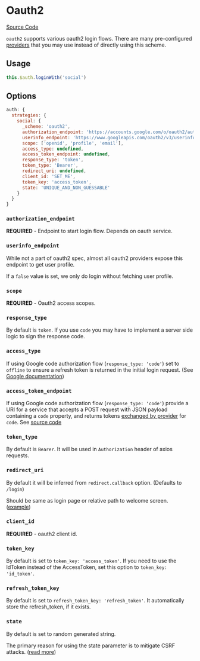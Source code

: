 # Oauth2

[Source Code](https://github.com/nuxt-community/auth-module/blob/dev/lib/schemes/oauth2.js)

`oauth2` supports various oauth2 login flows. There are many pre-configured [providers](../providers/README.md)  that you may use instead of directly using this scheme.

## Usage

```js
this.$auth.loginWith('social')
```

## Options

```js
auth: {
  strategies: {
    social: {
      _scheme: 'oauth2',
      authorization_endpoint: 'https://accounts.google.com/o/oauth2/auth',
      userinfo_endpoint: 'https://www.googleapis.com/oauth2/v3/userinfo',
      scope: ['openid', 'profile', 'email'],
      access_type: undefined,
      access_token_endpoint: undefined,
      response_type: 'token',
      token_type: 'Bearer',
      redirect_uri: undefined,
      client_id: 'SET_ME',
      token_key: 'access_token',
      state: 'UNIQUE_AND_NON_GUESSABLE'
    }
  }
}
```

### `authorization_endpoint`

**REQUIRED** - Endpoint to start login flow. Depends on oauth service.

### `userinfo_endpoint`

While not a part of oauth2 spec, almost all oauth2 providers expose this endpoint to get user profile.

If a `false` value is set, we only do login without fetching user profile.

### `scope`

**REQUIRED** -  Oauth2 access scopes.

### `response_type`

By default is `token`. If you use `code` you may have to implement a server side logic to sign the response code.

### `access_type`

If using Google code authorization flow (`response_type: 'code'`) set to `offline` to ensure a refresh token is returned in the initial login request. (See [Google documentation](https://developers.google.com/identity/protocols/OpenIDConnect#refresh-tokens))

### `access_token_endpoint`

If using Google code authorization flow (`response_type: 'code'`) provide a URI for a service that accepts a POST request with JSON payload containing a `code` property, and returns tokens [exchanged by provider](https://developers.google.com/identity/protocols/OpenIDConnect#exchangecode) for `code`. See [source code](https://github.com/nuxt-community/auth-module/blob/dev/lib/schemes/oauth2.js)

### `token_type`

By default is `Bearer`. It will be used in `Authorization` header of axios requests.

### `redirect_uri`

By default it will be inferred from `redirect.callback` option. (Defaults to `/login`)

Should be same as login page or relative path to welcome screen. ([example](https://github.com/nuxt-community/auth-module/blob/dev/examples/demo/pages/callback.vue))

### `client_id`

**REQUIRED** - oauth2 client id.

### `token_key`

By default is set to `token_key: 'access_token'`. If you need to use the IdToken instead of the AccessToken, set this option to `token_key: 'id_token'`.

### `refresh_token_key`

By default is set to `refresh_token_key: 'refresh_token'`. It automatically store the refresh_token, if it exists.

### `state`

By default is set to random generated string.

The primary reason for using the state parameter is to mitigate CSRF attacks. ([read more](https://auth0.com/docs/protocols/oauth2/oauth-state))
